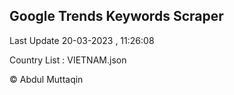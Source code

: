 

## Google Trends Keywords Scraper 
 
Last Update 20-03-2023 , 11:26:08

Country List :
VIETNAM.json



© Abdul Muttaqin 
